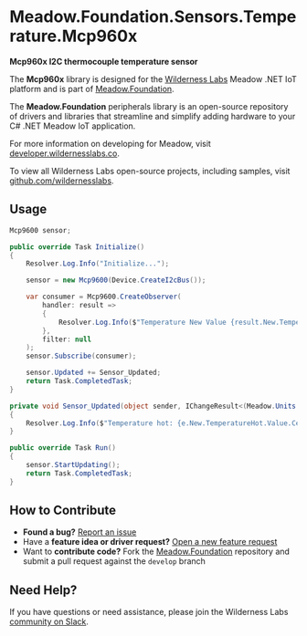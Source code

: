 # Meadow.Foundation.Sensors.Temperature.Mcp960x

**Mcp960x I2C thermocouple temperature sensor**

The **Mcp960x** library is designed for the [Wilderness Labs](www.wildernesslabs.co) Meadow .NET IoT platform and is part of [Meadow.Foundation](https://developer.wildernesslabs.co/Meadow/Meadow.Foundation/).

The **Meadow.Foundation** peripherals library is an open-source repository of drivers and libraries that streamline and simplify adding hardware to your C# .NET Meadow IoT application.

For more information on developing for Meadow, visit [developer.wildernesslabs.co](http://developer.wildernesslabs.co/).

To view all Wilderness Labs open-source projects, including samples, visit [github.com/wildernesslabs](https://github.com/wildernesslabs/).

## Usage

```csharp
Mcp9600 sensor;

public override Task Initialize()
{
    Resolver.Log.Info("Initialize...");

    sensor = new Mcp9600(Device.CreateI2cBus());

    var consumer = Mcp9600.CreateObserver(
        handler: result =>
        {
            Resolver.Log.Info($"Temperature New Value {result.New.TemperatureHot.Value.Celsius}C");
        },
        filter: null
    );
    sensor.Subscribe(consumer);

    sensor.Updated += Sensor_Updated;
    return Task.CompletedTask;
}

private void Sensor_Updated(object sender, IChangeResult<(Meadow.Units.Temperature? TemperatureHot, Meadow.Units.Temperature? TemperatureCold)> e)
{
    Resolver.Log.Info($"Temperature hot: {e.New.TemperatureHot.Value.Celsius:n2}C, Temperature cold: {e.New.TemperatureCold.Value.Celsius:n2}C");
}

public override Task Run()
{
    sensor.StartUpdating();
    return Task.CompletedTask;
}

```
## How to Contribute

- **Found a bug?** [Report an issue](https://github.com/WildernessLabs/Meadow_Issues/issues)
- Have a **feature idea or driver request?** [Open a new feature request](https://github.com/WildernessLabs/Meadow_Issues/issues)
- Want to **contribute code?** Fork the [Meadow.Foundation](https://github.com/WildernessLabs/Meadow.Foundation) repository and submit a pull request against the `develop` branch


## Need Help?

If you have questions or need assistance, please join the Wilderness Labs [community on Slack](http://slackinvite.wildernesslabs.co/).
